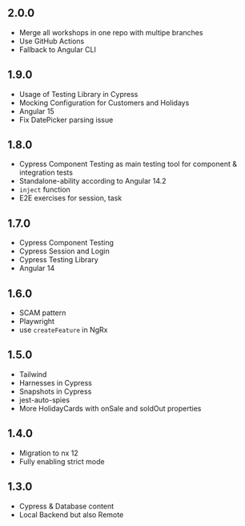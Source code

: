 ## 2.0.0

- Merge all workshops in one repo with multipe branches
- Use GitHub Actions
- Fallback to Angular CLI

## 1.9.0

- Usage of Testing Library in Cypress
- Mocking Configuration for Customers and Holidays
- Angular 15
- Fix DatePicker parsing issue

## 1.8.0

- Cypress Component Testing as main testing tool for component & integration tests
- Standalone-ability according to Angular 14.2
- `inject` function
- E2E exercises for session, task

## 1.7.0

- Cypress Component Testing
- Cypress Session and Login
- Cypress Testing Library
- Angular 14

## 1.6.0

- SCAM pattern
- Playwright
- use `createFeature` in NgRx

## 1.5.0

- Tailwind
- Harnesses in Cypress
- Snapshots in Cypress
- jest-auto-spies
- More HolidayCards with onSale and soldOut properties

## 1.4.0

- Migration to nx 12
- Fully enabling strict mode

## 1.3.0

- Cypress & Database content
- Local Backend but also Remote
